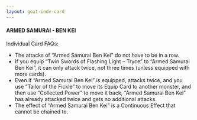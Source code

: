 ```yaml
---
layout: goat-indv-card
---
```

#### ARMED SAMURAI - BEN KEI

Individual Card FAQs:

*   The attacks of “Armed Samurai Ben Kei” do not have to be in a row.
*   If you equip “Twin Swords of Flashing Light – Tryce” to “Armed Samurai Ben Kei”, it can only attack twice, not three times (unless equipped with more cards).
*   Even if “Armed Samurai Ben Kei” is equipped, attacks twice, and you use “Tailor of the Fickle” to move its Equip Card to another monster, and then use “Collected Power” to move it back, “Armed Samurai Ben Kei” has already attacked twice and gets no additional attacks.
*   The effect of “Armed Samurai Ben Kei” is a Continuous Effect that cannot be chained to.